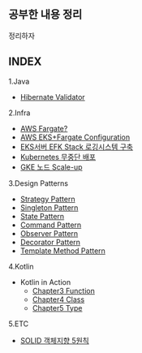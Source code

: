 공부한 내용 정리
--
정리하자

**INDEX**  
---
1.Java
- [Hibernate Validator](https://github.com/3jin-p/study/tree/master/java/validation)

2.Infra

- [AWS Fargate?](https://github.com/3jin-p/study/tree/master/infra/aws/fargate)  
- [AWS EKS+Fargate Configuration](https://github.com/3jin-p/study/tree/master/infra/aws/eks)  
- [EKS서버 EFK Stack 로깅시스템 구축](https://github.com/3jin-p/study/tree/master/infra/aws/efkstack)
- [Kubernetes 무중단 배포](https://github.com/3jin-p/study/tree/master/infra/k8s/deploy)
- [GKE 노드 Scale-up](https://github.com/3jin-p/study/tree/master/infra/gcp/gke/scale-up)

3.Design Patterns
- [Strategy Pattern](https://github.com/3jin-p/DesignPatterns/tree/master/src/strategy)
- [Singleton Pattern](https://github.com/3jin-p/DesignPatterns/tree/master/src/singleton)
- [State Pattern](https://github.com/3jin-p/DesignPatterns/tree/master/src/state)
- [Command Pattern](https://github.com/3jin-p/DesignPatterns/tree/master/src/command)
- [Observer Pattern](https://github.com/3jin-p/DesignPatterns/tree/master/src/observer)
- [Decorator Pattern](https://github.com/3jin-p/DesignPatterns/tree/master/src/decorator)
- [Template Method Pattern](https://github.com/3jin-p/DesignPatterns/tree/master/src/template)

4.Kotlin
- Kotlin in Action
  - [Chapter3 Function](https://github.com/3jin-p/KotilinPractice/tree/master/src/main/kotlin/com/jin/wod/practice/kotlin_in_action/chapter_3)
  - [Chapter4 Class](https://github.com/3jin-p/KotilinPractice/tree/master/src/main/kotlin/com/jin/wod/practice/kotlin_in_action/chapter_4)
  - [Chapter5 Type](https://github.com/3jin-p/KotilinPractice/tree/master/src/main/kotlin/com/jin/wod/practice/kotlin_in_action/chapter_5)
  
5.ETC
- [SOLID 객체지향 5원칙](https://github.com/3jin-p/study/tree/master/oop/solid)
